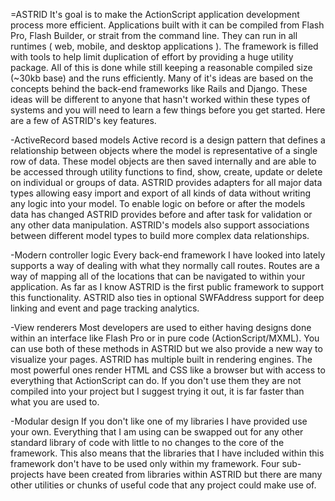 =ASTRID
It's goal is to make the ActionScript application development process more efficient. Applications built with it can be compiled from Flash Pro, Flash Builder, or strait from the command line. They can run in all runtimes ( web, mobile, and desktop applications ). The framework is filled with tools to help limit duplication of effort by providing a huge utility package. All of this is done while still keeping a reasonable compiled size (~30kb base) and the runs efficiently.
Many of it's ideas are based on the concepts behind the back-end frameworks like Rails and Django. These ideas will be different to anyone that hasn't worked within these types of systems and you will need to learn a few things before you get started. Here are a few of ASTRID's key features.

-ActiveRecord based models
Active record is a design pattern that defines a relationship between objects where the model is representative of a single row of data. These model objects are then saved internally and are able to be accessed through utility functions to find, show, create, update or delete on individual or groups of data. ASTRID provides adapters for all major data types allowing easy import and export of all kinds of data without writing any logic into your model. To enable logic on before or after the models data has changed ASTRID provides before and after task for validation or any other data manipulation. ASTRID's models also support associations between different model types to build more complex data relationships.

-Modern controller logic
Every back-end framework I have looked into lately supports a way of dealing with what they normally call routes. Routes are a way of mapping all of the locations that can be navigated to within your application. As far as I know ASTRID is the first public framework to support this functionality. ASTRID also ties in optional SWFAddress support for deep linking and event and page tracking analytics.

-View renderers
Most developers are used to either having designs done within an interface like Flash Pro or in pure code (ActionScript/MXML). You can use both of these methods in ASTRID but we also provide a new way to visualize your pages. ASTRID has multiple built in rendering engines. The most powerful ones render HTML and CSS like a browser but with access to everything that ActionScript can do. If you don't use them they are not compiled into your project but I suggest trying it out, it is far faster than what you are used to.

-Modular design
If you don't like one of my libraries I have provided use your own. Everything that I am using can be swapped out for any other standard library of code with little to no changes to the core of the framework. This also means that the libraries that I have included within this framework don't have to be used only within my framework. Four sub-projects have been created from libraries within ASTRID but there are many other utilities or chunks of useful code that any project could make use of.